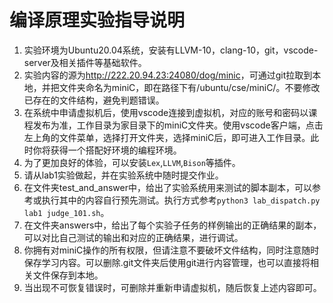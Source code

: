 # 编译原理实验指导说明

1. 实验环境为Ubuntu20.04系统，安装有LLVM-10，clang-10，git，vscode-server及相关插件等基础软件。
2. 实验内容的源为<http://222.20.94.23:24080/dog/minic>，可通过git拉取到本地，并把文件夹命名为miniC，即在路径下有/ubuntu/cse/miniC/。不要修改已存在的文件结构，避免判题错误。
3. 在系统中申请虚拟机后，使用vscode连接到虚拟机，对应的账号和密码以课程发布为准，工作目录为家目录下的miniC文件夹。使用vscode客户端，点击左上角的文件菜单，选择打开文件夹，选择miniC后，即可进入工作目录。此时你将获得一个搭配好环境的编程环境。
4. 为了更加良好的体验，可以安装`Lex`,`LLVM`,`Bison`等插件。
5. 请从lab1实验做起，并在实验系统中随时提交作业。
6. 在文件夹test_and_answer中，给出了实验系统用来测试的脚本副本，可以参考或执行其中的内容自行预先测试。执行方式参考`python3 lab_dispatch.py lab1 judge_101.sh`。
7. 在文件夹answers中，给出了每个实验子任务的样例输出的正确结果的副本，可以对比自己测试的输出和对应的正确结果，进行调试。
8. 你拥有对miniC操作的所有权限，但请注意不要破坏文件结构，同时注意随时保存学习内容。可以删除.git文件夹后使用git进行内容管理，也可以直接将相关文件保存到本地。
9. 当出现不可恢复错误时，可删除并重新申请虚拟机，随后恢复上述内容即可。
